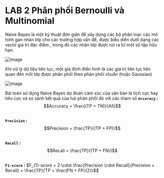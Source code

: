 # LAB 2 Phân phối Bernoulli và Multinomial
Naive Bayes là một kỹ thuật đơn giản để xây dựng các bộ phân loại: các mô hình gán nhãn lớp cho các trường hợp vấn đề, được biểu diễn dưới dạng các vectơ giá trị đặc điểm , trong đó các nhãn lớp được rút ra từ một số tập hữu hạn.

![image](https://github.com/user-attachments/assets/bf0edc02-fffb-4248-b938-30f4642e7be6)


Khi xử lý dữ liệu liên tục, một giả định điển hình là các giá trị liên tục liên quan đến mỗi lớp được phân phối theo phân phối chuẩn (hoặc Gaussian)

![image](https://github.com/user-attachments/assets/1c91ec4a-311a-4f21-ab1b-d4952d76ec5f)

Bài toán sử dụng Naive Bayes dự đoán cảm xúc của văn bản là tích cực hay tiêu cực và so sánh kết quả của hai phân phối đó với các tham số 
**``Accuracy`` :**  $$Accuracy = \frac{(TP + TN)}{All}$$


\
**``Precision`` :**   $$Precision = \frac{TP}{(TP + FP)}$$


\
**``Recall`` :**   $$Recall = \frac{TP}{(TP + FN)}$$


\
**``F1-score`` :**    $F_{1}-score = 2 \cdot \frac{Precision \cdot Recall}{Precision + Recall} = \frac{TP}{TP + \frac{FN + FP}{2}}$$

